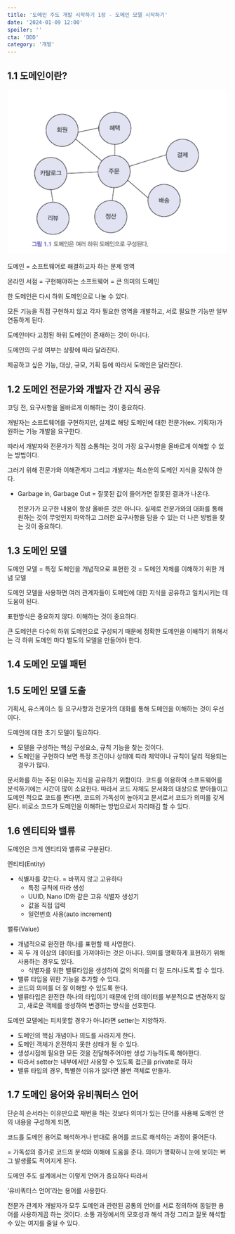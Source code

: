 ```yaml
---
title: '도메인 주도 개발 시작하기 1장 - 도메인 모델 시작하기' 
date: '2024-01-09 12:00'
spoiler: ''
cta: 'DDD'
category: '개발'
---
```

## 1.1 도메인이란?

![Untitled](./0.png)

도메인 = 소프트웨어로 해결하고자 하는 문제 영역

온라인 서점 = 구현해야하는 소프트웨어 = 큰 의미의 도메인

한 도메인은 다시 하위 도메인으로 나눌 수 있다. 

모든 기능을 직접 구현하지 않고 각자 필요한 영역을 개발하고, 서로 필요한 기능만 일부 연동하게 된다.

도메인마다 고정된 하위 도메인이 존재하는 것이 아니다. 

도메인의 구성 여부는 상황에 따라 달라진다. 

제공하고 싶은 기능, 대상, 규모, 기획 등에 따라서 도메인은 달라진다. 

## 1.2 도메인 전문가와 개발자 간 지식 공유

코딩 전, 요구사항을 올바르게 이해하는 것이 중요하다. 

개발자는 소프트웨어를 구현하지만, 실제로 해당 도메인에 대한 전문가(ex. 기획자)가 원하는 기능 개발을 요구한다.

따라서 개발자와 전문가가 직접 소통하는 것이 가장 요구사항을 올바르게 이해할 수 있는 방법이다.

그러기 위해 전문가와 이해관계자 그리고 개발자는 최소한의 도메인 지식을 갖춰야 한다. 

- Garbage in, Garbage Out = 잘못된 값이 들어가면 잘못된 결과가 나온다.
    
    전문가가 요구한 내용이 항상 올바른 것은 아니다. 실제로 전문가와의 대화를 통해 원하는 것이 무엇인지 파악하고 그러한 요구사항을 담을 수 있는 더 나은 방법을 찾는 것이 중요하다.
    

## 1.3 도메인 모델

도메인 모델 = 특정 도메인을 개념적으로 표현한 것 = 도메인 자체를 이해하기 위한 개념 모델 

도메인 모델을 사용하면 여러 관계자들이 도메인에 대한 지식을 공유하고 일치시키는 데 도움이 된다. 

표현방식은 중요하지 않다. 이해하는 것이 중요하다. 

큰 도메인은 다수의 하위 도메인으로 구성되기 때문에 정확한 도메인을 이해하기 위해서는 각 하위 도메인 마다 별도의 모델을 만들어야 한다.

## 1.4 도메인 모델 패턴

## 1.5 도메인 모델 도출

기획서, 유스케이스 등 요구사항과 전문가의 대화를 통해 도메인을 이해하는 것이 우선이다. 

도메인에 대한 초기 모델이 필요하다.

- 모델을 구성하는 핵심 구성요소, 규칙 기능을 찾는 것이다.
- 도메인을 구현하다 보면 특정 조건이나 상태에 따라 제약이나 규칙이 달리 적용되는 경우가 많다.

문서화를 하는 주된 이유는 지식을 공유하기 위함이다. 코드를 이용하여 소프트웨어를 분석하기에는 시간이 많이 소요한다. 따라서 코드 자체도 문서화의 대상으로 받아들이고 도메인 적으로 코드를 짠다면, 코드의 가독성이 높아지고 문서로서 코드가 의미를 갖게된다. 비로소 코드가 도메인을 이해하는 방법으로서 자리매김 할 수 있다.

## 1.6 엔티티와 밸류

도메인은 크게 엔티티와 밸류로 구분된다.

엔티티(Entity)

- 식별자를 갖는다. = 바뀌지 않고 고유하다
    - 특정 규칙에 따라 생성
    - UUID, Nano ID와 같은 고유 식별자 생성기
    - 값을 직접 입력
    - 일련번호 사용(auto increment)

밸류(Value)

- 개념적으로 완전한 하나를 표현할 때 사영한다.
- 꼭 두 개 이상의 데이터를 가져야하는 것은 아니다. 의미를 명확하게 표현하기 위해 사용하는 경우도 있다.
    - 식별자를 위한 밸류타입을 생성하여 값의 의미를 더 잘 드러나도록 할 수 있다.
- 밸류 타입을 위한 기능을 추가할 수 있다.
- 코드의 의미를 더 잘 이해할 수 있도록 한다.
- 밸류타입은 완전한 하나의 타입이기 때문에 안의 데이터를 부분적으로 변경하지 않고, 새로운 객체를 생성하여 변경하는 방식을 선호한다.

도메인 모델에는 피치못할 경우가 아니라면 setter는 지양하자. 

- 도메인의 핵심 개념이나 의도를 사라지게 한다.
- 도메인 객체가 온전하지 못한 상태가 될 수 있다.
- 생성시점에 필요한 모든 것을 전달해주어야만 생성 가능하도록 해야한다.
- 따라서 setter는 내부에서만 사용할 수 있도록 접근을 private로 하자
- 밸류 타입의 경우, 특별한 이유가 없다면 불변 객체로 만들자.

## 1.7 도메인 용어와 유비쿼터스 언어

단순히 순서라는 이유만으로 채번을 하는 것보다 의미가 있는 단어를 사용해 도메인 안의 내용을 구성하게 되면, 

코드를 도메인 용어로 해석하거나 반대로 용어를 코드로 해석하는 과정이 줄어든다.

= 가독성의 증가로 코드의 분석와 이해에 도움을 준다. 의미가 명확하니 눈에 보이는 버그 발생률도 적어지게 된다.

도메인 주도 설계에서는 이렇게 언어가 중요하다 따라서 

‘유비쿼터스 언어’라는 용어를 사용한다.

전문가 관계자 개발자가 모두 도메인과 관련된 공통의 언어를 서로 정의하여 동일한 용어를 사용하게끔 하는 것이다. 소통 과정에서의 모호성과 해석 과정 그리고 잘못 해석할 수 있는 여지를 줄일 수 있다.